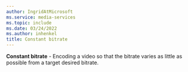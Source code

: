 ```yaml
---
author: IngridAtMicrosoft
ms.service: media-services
ms.topic: include
ms.date: 03/24/2022
ms.author: inhenkel
title: Constant bitrate
---
```


**Constant bitrate** - Encoding a video so that the bitrate varies as little as possible from a target desired bitrate.
